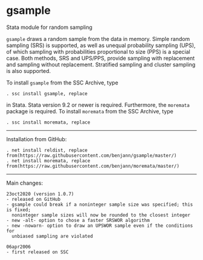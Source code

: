 # gsample
Stata module for random sampling

`gsample` draws a random sample from the data in memory. Simple random sampling
(SRS) is supported, as well as unequal probability sampling (UPS), of which
sampling with probabilities proportional to size (PPS) is a special case. Both
methods, SRS and UPS/PPS, provide sampling with replacement and sampling
without replacement. Stratified sampling and cluster sampling is also
supported.

To install `gsample` from the SSC Archive, type

    . ssc install gsample, replace

in Stata. Stata version 9.2 or newer is required. Furthermore, the `moremata` 
package is required. To install `moremata` from the SSC Archive, type

    . ssc install moremata, replace

---

Installation from GitHub:

    . net install reldist, replace from(https://raw.githubusercontent.com/benjann/gsample/master/)
    . net install moremata, replace from(https://raw.githubusercontent.com/benjann/moremata/master/)

---

Main changes:

    23oct2020 (version 1.0.7)
    - released on GitHub
    - gsample could break if a noninteger sample size was specified; this is fixed;
      noninteger sample sizes will now be rounded to the closest integer
    - new -alt- option to chose a faster SRSWOR algorithm
    - new -nowarn- option to draw an UPSWOR sample even if the conditions for
      unbiased sampling are violated

    06apr2006
    - first released on SSC

